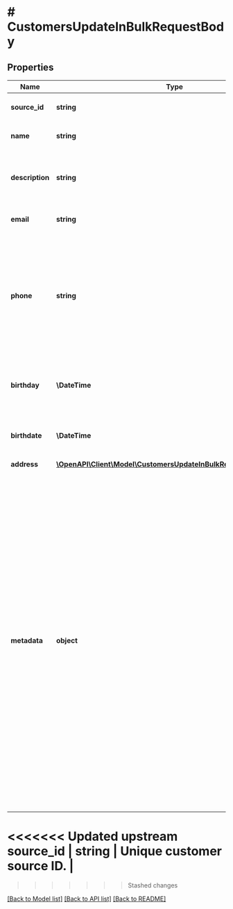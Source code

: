 # # CustomersUpdateInBulkRequestBody

## Properties

Name | Type | Description | Notes
------------ | ------------- | ------------- | -------------
**source_id** | **string** | Unique customer source ID. | [optional]
**name** | **string** | Customer&#39;s first and last name. | [optional]
**description** | **string** | An arbitrary string that you can attach to a customer object. | [optional]
**email** | **string** | Customer&#39;s email address. | [optional]
**phone** | **string** | Customer&#39;s phone number. This parameter is mandatory when you try to send out codes to customers via an SMS channel. | [optional]
**birthday** | **\DateTime** | *Deprecated* Customer&#39;s birthdate; format YYYY-MM-DD. | [optional]
**birthdate** | **\DateTime** | Customer&#39;s birthdate; format YYYY-MM-DD. | [optional]
**address** | [**\OpenAPI\Client\Model\CustomersUpdateInBulkRequestBodyAddress**](CustomersUpdateInBulkRequestBodyAddress.md) |  | [optional]
**metadata** | **object** | A set of custom key/value pairs that you can attach to a customer. The metadata object stores all custom attributes assigned to the customer. It can be useful for storing additional information about the customer in a structured format. This metadata can be used for validating whether the customer qualifies for a discount or it can be used in building customer segments. | [optional]
<<<<<<< Updated upstream
**source_id** | **string** | Unique customer source ID. |
=======
>>>>>>> Stashed changes

[[Back to Model list]](../../README.md#models) [[Back to API list]](../../README.md#endpoints) [[Back to README]](../../README.md)
